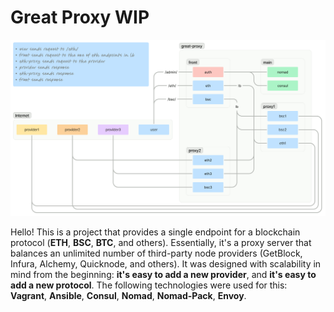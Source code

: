 # Great Proxy WIP

![infra](great-proxy-test2.gif)

Hello! This is a project that provides a single endpoint for a blockchain protocol (**ETH**, **BSC**, **BTC**, and others). Essentially, it's a proxy server that balances an unlimited number of third-party node providers (GetBlock, Infura, Alchemy, Quicknode, and others). It was designed with scalability in mind from the beginning: **it's easy to add a new provider**, and **it's easy to add a new protocol**. The following technologies were used for this: **Vagrant**, **Ansible**, **Consul**, **Nomad**, **Nomad-Pack**, **Envoy**.
